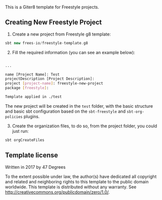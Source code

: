 This is a Giter8 template for Freestyle projects.

## Creating New Freestyle Project

1. Create a new project from Freestyle g8 template:

```scala
sbt new frees-io/freestyle-template.g8
```

2. Fill the required information (you can see an example below):

```bash

...

name [Project Name]: Test
projectDescription [Project Description]:
project [project-name]: freestyle-new-project
package [freestyle]:

Template applied in ./test
```

The new project will be created in the `test` folder, with the basic structure and basic sbt configuration based on the `sbt-freestyle` and `sbt-org-policies` plugins.

3. Create the organization files, to do so, from the project folder, you could just run:

```scala
sbt orgCreateFiles
```

Template license
----------------
Written in 2017 by 47 Degrees

To the extent possible under law, the author(s) have dedicated all copyright and related
and neighboring rights to this template to the public domain worldwide.
This template is distributed without any warranty. See <http://creativecommons.org/publicdomain/zero/1.0/>.
